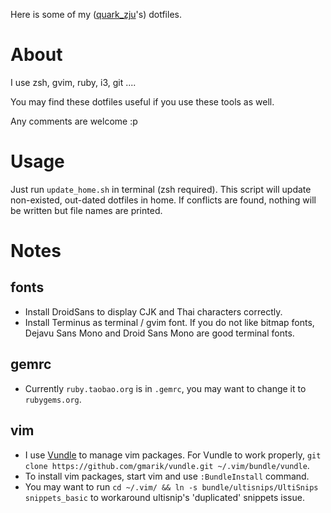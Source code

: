 Here is some of my ([quark\_zju](https://twitter.com/Quark_zju)'s) dotfiles.

About
=====
I use zsh, gvim, ruby, i3, git ....

You may find these dotfiles useful if you use these tools as well.

Any comments are welcome :p

Usage
=====
Just run `update_home.sh` in terminal (zsh required).
This script will update non-existed, out-dated dotfiles in home. 
If conflicts are found, nothing will be written but file names are printed.

Notes
=====
fonts
-----
* Install DroidSans to display CJK and Thai characters correctly.
* Install Terminus as terminal / gvim font. If you do not like bitmap fonts,
  Dejavu Sans Mono and Droid Sans Mono are good terminal fonts.

gemrc
-----
* Currently `ruby.taobao.org` is in `.gemrc`, you may want to
  change it to `rubygems.org`.

vim
---
* I use [Vundle](https://github.com/gmarik/vundle) to manage vim packages. For Vundle to work properly, `git clone https://github.com/gmarik/vundle.git ~/.vim/bundle/vundle`.
* To install vim packages, start vim and use `:BundleInstall` command.
* You may want to run `cd ~/.vim/ && ln -s bundle/ultisnips/UltiSnips snippets_basic` to
  workaround ultisnip's 'duplicated' snippets issue.
